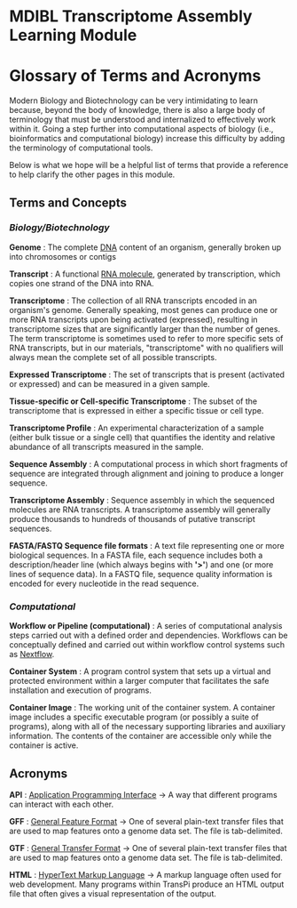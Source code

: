 # MDIBL Transcriptome Assembly Learning Module
# Glossary of Terms and Acronyms

Modern Biology and Biotechnology can be very intimidating to learn because, beyond the body of knowledge, there is also a large body of terminology that must be understood and internalized to effectively work within it. Going a step further into computational aspects of biology (i.e., bioinformatics and computational biology) increase this difficulty by adding the terminology of computational tools.

Below is what we hope will be a helpful list of terms that provide a reference to help clarify the other pages in this module.

## Terms and Concepts
### *Biology/Biotechnology*
**Genome**
: The complete [DNA](https://www.genome.gov/genetics-glossary/Deoxyribonucleic-Acid) content of an organism, generally broken up into chromosomes or contigs

**Transcript**
: A functional [RNA molecule](https://www.genome.gov/genetics-glossary/RNA-Ribonucleic-Acid), generated by transcription, which copies one strand of the DNA into RNA.

**Transcriptome**
: The collection of all RNA transcripts encoded in an organism's genome. Generally speaking, most genes can produce one or more RNA transcripts upon being activated (expressed), resulting in transcriptome sizes that are significantly larger than the number of genes. The term transcriptome is sometimes used to refer to more specific sets of RNA transcripts, but in our materials, "transcriptome" with no qualifiers will always mean the complete set of all possible transcripts.

**Expressed Transcriptome**
: The set of transcripts that is present (activated or expressed) and can be measured in a given sample.

**Tissue-specific or Cell-specific Transcriptome**
: The subset of the transcriptome that is expressed in either a specific tissue or cell type.

**Transcriptome Profile**
: An experimental characterization of a sample (either bulk tissue or a single cell) that quantifies the identity and relative abundance of all transcripts measured in the sample.

**Sequence Assembly**
: A computational process in which short fragments of sequence are integrated through alignment and joining to produce a longer sequence.

**Transcriptome Assembly**
: Sequence assembly in which the sequenced molecules are RNA transcripts. A transcriptome assembly will generally produce thousands to hundreds of thousands of putative transcript sequences.

**FASTA/FASTQ Sequence file formats**
: A text file representing one or more biological sequences. In a FASTA file, each sequence includes both a description/header line (which always begins with **'>'**) and one (or more lines of sequence data). In a FASTQ file, sequence quality information is encoded for every nucleotide in the read sequence.

### *Computational*
**Workflow or Pipeline (computational)** 
: A series of computational analysis steps carried out with a defined order and dependencies. Workflows can be conceptually defined and carried out within workflow control systems such as [Nextflow](https://www.nextflow.io/).

**Container System**
: A program control system that sets up a virtual and protected environment within a larger computer that facilitates the safe installation and execution of programs.

**Container Image**
: The working unit of the container system. A container image includes a specific executable program (or possibly a suite of programs), along with all of the necessary supporting libraries and auxiliary information. The contents of the container are accessible only while the container is active.

## Acronyms
**API** 
: [Application Programming Interface](https://en.wikipedia.org/wiki/API) &rarr; A way that different programs can interact with each other.

**GFF**
: [General Feature Format](https://en.wikipedia.org/wiki/General_feature_format) &rarr; One of several plain-text transfer files that are used to map features onto a genome data set. The file is tab-delimited.

**GTF** 
: [General Transfer Format](https://en.wikipedia.org/wiki/Gene_transfer_format) &rarr; One of several plain-text transfer files that are used to map features onto a genome data set. The file is tab-delimited.

**HTML**
: [HyperText Markup Language](https://en.wikipedia.org/wiki/HTML) &rarr; A markup language often used for web development. Many programs within TransPi produce an HTML output file that often gives a visual representation of the output.